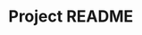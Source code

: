 # Project README

<!-- Add project description, setup instructions, and usage information here. -->
